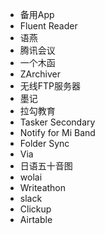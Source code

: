 - 备用App
- Fluent Reader
- 语燕
- 腾讯会议
- 一个木函
- ZArchiver
- 无线FTP服务器
- 墨记
- 拉勾教育
- Tasker Secondary
- Notify for Mi Band
- Folder Sync
- Via
- 日语五十音图
- wolai
- Writeathon
- slack
- Clickup
- Airtable